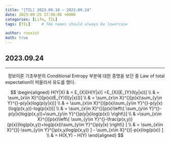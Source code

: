 ```yaml
---
title: "[TIL] 2023.09.18 ~ 2023.09.24"
date: 2023-09-25 17:58:06 +0900
categories: [Life, TIL]
tags: [TIL]     # TAG names should always be lowercase

author: rouxist
math: true
---
```


## 2023.09.24  
---
&nbsp;&nbsp;정보이론 기초부분의 Conditional Entropy 부분에 대한 증명을 보던 중 Law of total expectation이 떠올라서 유도를 했다.  

$$
\begin{aligned}
H(Y|X) & = E_{X}[H(Y|x)] =E_{X}[E_{Y}(I(y|x))] \\
 & = \sum_{x\in X}^{}[p(x)(E_{Y}[I(y|x)])] \\ 
 & = \sum_{x\in X}^{}[p(x)\sum_{y\in Y}^{}-p(y|x)log(p(y|x))] \\
 & = \sum_{x\in X}^{}[p(x)\sum_{y\in Y}^{}-p(y|x)(log(p(x,y))-log(p(x)))] \\ 
 & = \sum_{x\in X}^{}[p(x)\left\{ \sum_{y\in Y}^{}-p(y|x)log(p(x,y))+\sum_{y\in Y}^{}p(y|x)log(p(x)) \right\}] \\
 & =\sum_{x\in X}^{}[p(x)\left\{ \sum_{y\in Y}^{}-\frac{p(x,y)}{p(x)}log(p(x,y))+log(p(x))\sum_{y\in Y}^{}p(y|x) \right\} ] \\
 & = \sum_{x\in X}^{}[-\sum_{y\in Y}^{}p(x,y)log(p(x,y)) ] - \sum_{x\in X}^{}[-p(x)log(p(x)) ] \\
 & = H(X,Y) - H(Y)
\end{aligned}
$$
<br/><br/>  
